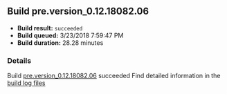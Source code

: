 ## Build pre.version_0.12.18082.06
- **Build result:** `succeeded`
- **Build queued:** 3/23/2018 7:59:47 PM
- **Build duration:** 28.28 minutes
### Details
Build [pre.version_0.12.18082.06](https://winappstudio.visualstudio.com/web/build.aspx?pcguid=a4ef43be-68ce-4195-a619-079b4d9834c2&builduri=vstfs%3a%2f%2f%2fBuild%2fBuild%2f25337) succeeded
Find detailed information in the [build log files](https://uwpctdiags.blob.core.windows.net/buildlogs/pre.version_0.12.18082.06_logs.zip)
